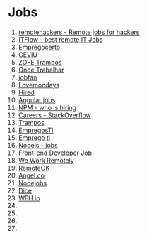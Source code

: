 # Jobs

1. [remotehackers - Remote jobs for hackers](http://remotehackers.com/)
1. [ITFlow - best remote IT Jobs](http://itflow.biz/)
1. [Empregocerto](http://empregocerto.uol.com.br/)
1. [CEVIU](http://www.ceviu.com.br/)
1. [ZOFE Trampos](http://zofe.com.br/trampos/)
1. [Onde Trabalhar](http://www.ondetrabalhar.com/)
1. [jobfan](http://jobfan.co/)
1. [Lovemondays](https://www.lovemondays.com.br/)
1. [Hired](https://hired.com)
1. [Angular jobs](https://www.angularjobs.com/)
1. [NPM - who is hiring](https://www.npmjs.com/whoshiring)
1. [Careers - StackOverflow](http://careers.stackoverflow.com/)
1. [Trampos](http://trampos.co/)
1. [EmpregosTI](http://www.empregosti.com.br/)
1. [Emprego ti](http://www.empregoti.com/)
1. [Nodejs - jobs](http://jobs.nodejs.org/a/jobs/list/)
1. [Front-end  Developer Job](http://frontenddeveloperjob.com/)
1. [We Work Remotely](https://weworkremotely.com)
1. [RemoteOK](http://remoteok.io/)
1. [Angel.co](https://angel.co/jobs)
1. [Nodejobs](http://www.nodejobs.com/)
1. [Dice](https://www.dice.com)
1. [WFH.io](https://www.wfh.io/)
1. []()
1. []()
1. []()
1. []()
